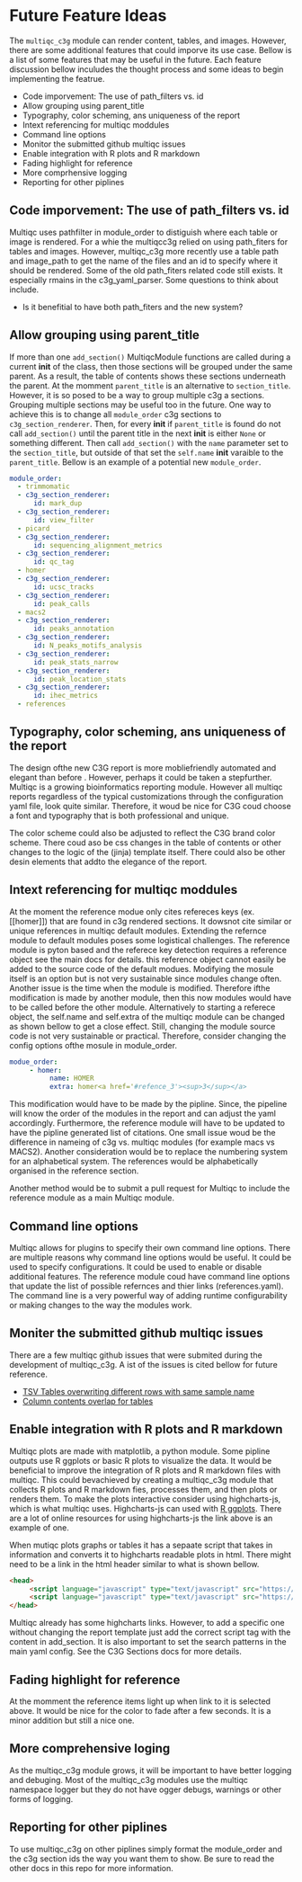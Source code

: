 # Future Feature Ideas

The `multiqc_c3g` module can render content, tables, and images. However, there are some additional features that could imporve its use case. Bellow is a list of some features that may be useful in the future. Each feature discussion bellow inculudes the thought process and some ideas to begin implementing the featrue.

* Code imporvement: The use of path_filters vs. id
* Allow grouping using parent_title
* Typography, color scheming, ans uniqueness of the report
* Intext referencing for multiqc moddules
* Command line options
* Monitor the submitted github multiqc issues
* Enable integration with R plots and R markdown
* Fading highlight for reference
* More comprhensive logging
* Reporting for other piplines

## Code imporvement: The use of path_filters vs. id

Multiqc uses pathfilter in module_order to distiguish where each table or image is rendered. For a whie the multiqcc3g relied on using path_fiters for tables and images. However, multiqc_c3g more recently use a table path and image_path to get the name of the files and an id to specify where it should be rendered. Some of the old path_fiters related code still exists. It especially rmains in the c3g_yaml_parser. Some questions to think about include.

   * Is it benefitial to have both path_fiters and the new system?

## Allow grouping using parent_title

If more than one `add_section()` MultiqcModule functions are called during a current __init__ of the class, then those sections will be grouped under the same parent. As a result, the table of contents shows these sections underneath the parent. At the momment `parent_title` is an alternative to `section_title`. However, it is so posed to be a way to group multiple c3g a sections. Grouping multiple sections may be useful too in the future. One way to achieve this is to change all `module_order` c3g sections to `c3g_section_renderer`. Then, for every __init__ if `parent_title` is found do not call `add_section()` until the parent title in the next __init__ is either `None` or something different. Then call `add_section()` with the `name` parameter set to the `section_title`, but outside of that set the `self.name` __init__ varaible to the `parent_title`. Bellow is an example of a potential new `module_order`.

```yaml
module_order:
  - trimmomatic
  - c3g_section_renderer:
      id: mark_dup
  - c3g_section_renderer:
      id: view_filter
  - picard
  - c3g_section_renderer:
      id: sequencing_alignment_metrics
  - c3g_section_renderer:
      id: qc_tag
  - homer
  - c3g_section_renderer:
      id: ucsc_tracks
  - c3g_section_renderer:
      id: peak_calls
  - macs2
  - c3g_section_renderer:
      id: peaks_annotation
  - c3g_section_renderer:
      id: N_peaks_motifs_analysis
  - c3g_section_renderer:
      id: peak_stats_narrow
  - c3g_section_renderer:
      id: peak_location_stats
  - c3g_section_renderer:
      id: ihec_metrics
  - references
```

## Typography, color scheming, ans uniqueness of the report

The design ofthe new C3G report is more mobliefriendly automated and elegant than before . However, perhaps it could be taken a stepfurther. Multiqc is a growing bioinformatics reporting module. However all multiqc reports regardless of the typical customizations through the configuration yaml file, look quite similar. Therefore, it woud be nice for C3G coud choose a font and typography that is both professional and unique.

The color scheme could also be adjusted to reflect the C3G brand color scheme. There coud aso be css changes in the table of contents or other changes to the logic of the (jinja) template itself. There could also be other desin elements that addto the elegance of the report. 

## Intext referencing for multiqc moddules

At the moment the reference modue only cites refereces keys (ex. \[\[homer\]\]) that are found in c3g rendered sections. It dowsnot cite similar or unique references in multiqc default modules. Extending the refernce module to default modules poses  some logistical challenges. The reference module is pyton based and the referece key detection requires a reference object see the main docs for details. this reference object cannot easily be added to the source code of the default modues. Modifying the mosule itself is an option but is not very sustainable since modules change often. Another issue is the time when the module is modified. Therefore ifthe modification is made by another module, then this now modules would have to be called before the other module. Alternatively to starting a referece object, the self.name and self.extra of the multiqc module can be changed as shown bellow to get a close effect. Still, changing the module source code is not very sustainable or practical. Therefore, consider changing the config options ofthe mosule in module_order.

```yaml
modue_order:
     - homer:
          name: HOMER
          extra: homer<a href='#refence_3'><sup>3</sup></a>
```

This modification would have to be made by the pipline. Since, the pipeline will know the order of the modules in the report and can adjust the yaml accordingly. Furthermore, the reference module will have to be updated to have the pipline generated list of citations. One small issue woud be the difference in nameing of c3g vs. multiqc modules (for example macs vs MACS2). Another consideration would be to replace the numbering system for an alphabetical system. The references would be alphabetically organised in the reference section.

Another method would be to submit a pull request for Multiqc to include the reference module as a main Multiqc module.

## Command line options

Multiqc allows for plugins to specify their own command line options. There are multiple reasons why command line options would be useful. It could be used to specify configurations. It could be used to enable or disable additional features. The reference module coud have command line options that update the list of possible refernces and thier links (references.yaml). The command line is a very powerful way of adding runtime configurability or making changes to the way the modules work.

## Moniter the submitted github multiqc issues

There are a few multiqc github issues that were submited during the development of multiqc_c3g. A ist of the issues is cited bellow for future reference.

   * [TSV Tables overwriting different rows with same sample name](https://github.com/ewels/MultiQC/issues/1476)
   * [Column contents overlap for tables](https://github.com/ewels/MultiQC/issues/1517)

## Enable integration with R plots and R markdown

Multiqc plots are made with matplotlib, a python module. Some pipline outputs use  R ggplots or basic R plots to visualize the data. It would be beneficial to improve the integration of R plots and R markdown files with multiqc. This could bevachieved by creating a multiqc_c3g module that collects R plots and R markdown fies, processes them, and then plots or renders them. To make the plots interactive consider using highcharts-js, which is what multiqc uses. Highcharts-js can used with [R ggplots](https://www.tmbish.me/lab/highcharter-cookbook/). There are a lot of online resources for using highcharts-js the link above is an example of one. 

When mutiqc plots graphs or tables it has a sepaate script that takes in information and converts it to highcharts readable plots in html. There might need to be a link in the html header similar to what is shown bellow.

```html
<head>
     <script language="javascript" type="text/javascript" src="https://code.highcharts.com/highcharts.js"></script>
     <script language="javascript" type="text/javascript" src="https://code.highcharts.com/modules/exporting.js"></script>
</head>
```

Multiqc already has some highcharts links. However, to add a specific one without changing the report template just add the correct script tag with the content in add_section. It is also important to set the search patterns in the main yaml config. See the C3G Sections docs for more details.

## Fading highlight for reference

At the momment the reference items light up when link to it is selected above. It would be nice for the color to fade after a few seconds. It is a minor addition but still a nice one.

## More comprehensive loging

As the multiqc_c3g module grows, it will be important to have better logging and debuging. Most of the multiqc_c3g modules use the multiqc namespace logger but they do not have ogger debugs, warnings or other forms of logging.

## Reporting for other piplines

To use multiqc_c3g on other piplines simply format the module_order and the c3g section ids the way you want them to show. Be sure to read the other docs in this repo for more information.
